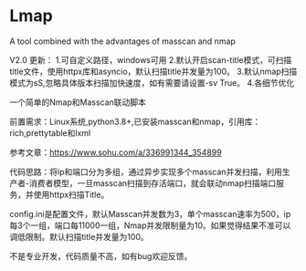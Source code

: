 # Lmap
A tool combined with the advantages of masscan and nmap

V2.0 更新：
1.可自定义路径，windows可用
2.默认开启scan-title模式，可扫描title文件，使用httpx库和asyncio，默认扫描title并发量为100。
3.默认nmap扫描模式为sS,忽略具体版本扫描加快速度，如有需要请设置-sv True。
4.各细节优化


一个简单的Nmap和Masscan联动脚本

前置需求：Linux系统,python3.8+,已安装masscan和nmap，引用库：rich,prettytable和lxml

参考文章：https://www.sohu.com/a/336991344_354899

代码思路：将ip和端口分为多组，通过异步实现多个masscan并发扫描，利用生产者-消费者模型，一旦masscan扫描到存活端口，就会联动nmap扫描端口服务，并使用httpx扫描Title。

config.ini是配置文件，默认Masscan并发数为3，单个masscan速率为500，ip每3个一组，端口每11000一组，Nmap并发限制量为10。如果觉得结果不准可以调低限制。默认扫描title并发量为100。

不是专业开发，代码质量不高，如有bug欢迎反馈。
